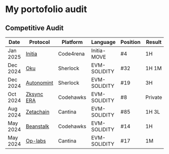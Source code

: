 # My portofolio audit

## Competitive Audit
|Date  | Protocol   | Platform    |Language    | Position | Result    |
|------|------------|-------------|------------|----------|-----------|
|Jan 2025|[Initia](https://code4rena.com/audits/2025-01-initia-move)                        |Code4rena |Initia-MOVE   |#4         |1H         |
|Dec 2024|[Oku](https://audits.sherlock.xyz/contests/641/leaderboard)                       |Sherlock  |EVM-SOLIDITY  |#32        |1H 1M      |
|Dec 2024|[Autonomint](https://audits.sherlock.xyz/contests/569/leaderboard)                |Sherlock  |EVM-SOLIDITY  |#19        |3H         |
|Oct 2024|[Zksync ERA](https://codehawks.cyfrin.io/c/2024-10-zksync)                        |Codehawks |EVM-SOLIDITY  |#8         |Private    |
|Aug 2024|[Zetachain](https://cantina.xyz/competitions/80a33cf0-ad69-4163-a269-d27756aacb5e)|Cantina   |EVM-SOLIDITY  |#85        |1H  3L     |
|May 2024|[Beanstalk](https://codehawks.cyfrin.io/c/2024-05-beanstalk-the-finale)           |Codehawks |EVM-SOLIDITY  |#14        |1H         |
|May 2024|[Op-labs](https://cantina.xyz/competitions/d47f8096-8858-437d-a9f5-2fe85ac9b95e)  |Cantina   |EVM-SOLIDITY  |#17        |1M         |
